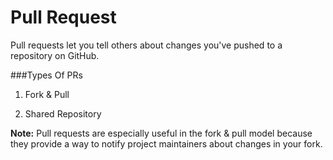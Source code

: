 Pull Request
==========

Pull requests let you tell others about changes you've pushed to a repository on GitHub.

###Types Of PRs

1. Fork & Pull

2. Shared Repository

**Note:** Pull requests are especially useful in the fork & pull model because they provide a way to notify project maintainers about changes in your fork.
